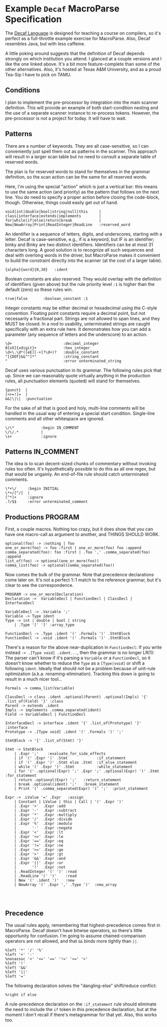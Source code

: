 # Example `Decaf` MacroParse Specification

The [Decaf Language](https://parasol.tamu.edu/courses/decaf/students/)
is designed for teaching a course on compilers, so it's perfect as a full-throttle example
exercise for MacroParse. Also, Decaf resembles Java, but with less caffeine.

A little poking around suggests that the definition of Decaf depends strongly on which
institution you attend. I glanced at a couple versions and I like the one linked above.
It's a bit more feature-complete than some of the other alternatives. Also, it's hosted
at Texas A&M University, and as a proud Tea-Sip I have to pick on TAMU.

## Conditions

I plan to implement the pre-processor by integration into the main scanner definition.
This will provide an example of both start-condition nesting and the use of
a separate scanner instance to re-process tokens. However, the pre-processor is
not a project for today. It will have to wait.

## Patterns

There are a number of keywords. They are all case-sensitive, so I can conveniently
just spell them out as patterns in the scanner. This approach will result in a larger
scan table but no need to consult a separate table of reserved words.

The plan is for reserved words to stand for themselves in the grammar definition,
so the scan action can be the same for all reserved words.

Here, I'm using the special "action" which is just a vertical bar: this means to use
the same action (and priority) as the pattern that follows on the next line.
You do need to specify a proper action before closing the code-block, though.
Otherwise, things could easily get out of hand.
```
void|int|double|bool|string|null|this     |
class|interface|extends|implements        |
for|while|if|else|return|break            |
New|NewArray|Print|ReadInteger|ReadLine   :reserved_word
```
An identifier is a sequence of letters, digits, and underscores, starting with a letter. Decaf is case-sensitive,
e.g., if is a keyword, but IF is an identifier; binky and Binky are two distinct identifiers. Identifiers can
be at most 31 characters long. A good solution is to recognize all such sequences and
deal with overlong words in the driver, but MacroParse makes it convenient to build the constraint
directly into the scanner (at the cost of a larger table).
```
{alpha}{word}{0,30}   :ident
```

Boolean constants are also reserved. They would overlap with the definition of identifiers
(given above) but the rule priority level `:1` is higher than the default (zero) so these rules win.
```
true|false       :boolean_constant :1
```
Integer constants may be either decimal or hexadecimal using the C-style convention.
Floating point constants require a decimal point, but not necessarily a fractional part.
Strings are not allowed to span lines, and they MUST be closed. In a nod to usability,
unterminated strings are caught specifically with an extra rule here. It demonstrates
how you can add a parameter (any sequence of letters and the underscore) to an action.
```
\d+                       :decimal_integer
0[xX]{xdigit}+            :hex_integer
\d+\.\d*([eE][-+]?\d+)?   :double_constant
"[{DOT}&&^"]*"            :string_constant
"                         :error unterminated_string
```

Decaf uses various punctuation in its grammar. The following rules pick that up. Since we
can reasonably quote virtually anything in the production rules, all punctuation elements
(quoted) will stand for themselves.
```
{punct}  |
[<>=!]=  |
&&|\|\|  :punctuation
```
For the sake of all that is good and holy, multi-line comments will be handled in the usual
way of entering a special start condition. Single-line comments and all other whitespace are ignored.
```
\/\*            :begin IN_COMMENT
\/\/.*          |
\s+             :ignore
```

## Patterns IN_COMMENT
The idea is to scan decent-sized chunks of commentary without invoking rules too often.
It's hypothetically possible to do this as all one regex, but that would be ungainly.
An end-of-file rule should catch unterminated comments.
```
\*+\/     :begin INITIAL
\*+/[^/]  |
[^*]+     :ignore
.?/$$     :error unterminated_comment
```
## Productions PROGRAM
First, a couple macros. Nothing too crazy, but it does show that you
can have one macro-call as argument to another, and THINGS SHOULD WORK.
```
optional(foo) -> :nothing | foo
one_or_more(foo) -> foo :first | one_or_more(foo) foo :append
comma_separated(foo): foo :first | .foo ',' .comma_separated(foo) :append
list_of(foo) -> optional(one_or_more(foo))
comma_list(foo) -> optional(comma_separated(foo))
```
Now comes the bulk of the grammar. Note that precedence declarations
come later on. It's not a perfect 1::1 match to the reference grammar,
but it's clear to see the correspondence.
```
PROGRAM -> one_or_more(Declaration)
Declaration ->  VariableDecl | FunctionDecl | ClassDecl | InterfaceDecl

VariableDecl -> .Variable ';'
Variable -> Type ident
Type -> int | double | bool | string
    | .Type '[' ']' :array_type

FunctionDecl -> .Type .ident '(' .Formals ')' .StmtBlock
FunctionDecl -> .void .ident '(' .Formals ')' .StmtBlock
```
There's a reason for the above near-duplication in `FunctionDecl`: If you write instead
`-> .[Type void] .ident...`, then the grammar is no longer LR(1): The
parser can't know if it's parsing a `Variable` or a `FunctionDecl`,
so it doesn't know whether to reduce the `Type` as a `[Type|void]` or
shift a following `ident`. Ideally that should not be a problem because of
unit-rule optimization (a.k.a. renaming-elimination). Tracking this
down is going to result in a much nicer tool...
```
Formals -> comma_list(Variable)

ClassDecl -> class .ident .optional(Parent) .optional(Impls) '{' .list_of(Field) '}' :class
Parent -> extends .ident
Impls -> implements .comma_separated(ident)
Field -> VariableDecl | FunctionDecl

InterfaceDecl -> interface .ident '{' .list_of(Prototype) '}' :interface
Prototype -> .[Type void] .ident '(' .Formals ')' ';'

StmtBlock -> '{' .list_of(Stmt) '}'

Stmt -> StmtBlock
    | .Expr ';'    :evaluate_for_side_effects
    | if '(' .Expr ')' .Stmt             :if_statement
    | if '(' .Expr ')' .Stmt else .Stmt  :if_else_statement
    | while '(' .Expr ')' .Stmt          :while_statement
    | for '(' .optional(Expr) ';' .Expr ';' .optional(Expr) ')' .Stmt   :for_statement
    | return .optional(Expr) ';'   :return_statement
    | break .optional(ident) ';'   :break_statement
    | Print '(' .comma_separated(Expr) ')' ';'  :print_statement

Expr -> .LValue '=' .Expr   :assign
    | Constant | LValue | this | Call | '(' .Expr ')'
    | .Expr '+'  .Expr :add
    | .Expr '-'  .Expr :subtract
    | .Expr '*'  .Expr :multiply
    | .Expr '/'  .Expr :divide
    | .Expr '%'  .Expr :modulo
    |       '-'  .Expr :negate
    | .Expr '<'  .Expr :lt
    | .Expr '<=' .Expr :le
    | .Expr '==' .Expr :eq
    | .Expr '!=' .Expr :ne
    | .Expr '>=' .Expr :ge
    | .Expr '>'  .Expr :gt
    | .Expr '&&' .Expr :and
    | .Expr '||' .Expr :or
    |       '!'  .Expr :not
    | .ReadInteger '(' ')' :read
    | .ReadLine '(' ')'    :read
    | New '(' .ident ')'   :new
    | NewArray '(' .Expr ',' .Type ')'  :new_array
    
    
    

```

## Precedence
The usual rules apply, remembering that highest-precedence comes first in MacroParse.
Decaf doesn't have bitwise operators, so there's little opportunity for confusion.
I'm going to assume chained-comparison operators are not allowed, and that `&&`
binds more tightly than `||`.
```
%left '*' '/' '%'
%left '+' '-'
%nonassoc '<' '<=' '==' '!=' '>=' '>'
%left '!'
%left '&&'
%left '||'
%left '='
```
The following declaration solves the "dangling-else" shift/reduce conflict:
```
%right if else
```
A rule-precedence declaration on the `:if_statement` rule should eliminate the need to include
the `if` token in this precedence declaration, but at the moment I don't recall if there's
metagrammar for that yet. Also, this works too.
